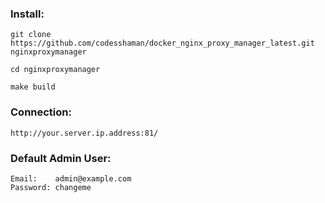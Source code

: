 ### Install:

```
git clone https://github.com/codesshaman/docker_nginx_proxy_manager_latest.git nginxproxymanager
```

``cd nginxproxymanager``

``make build``

### Connection:

``http://your.server.ip.address:81/``

### Default Admin User:

```
Email:    admin@example.com
Password: changeme
```
